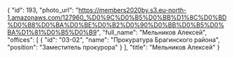 {
    "id": 193,
    "photo_url": "https://members2020by.s3.eu-north-1.amazonaws.com/127960_%D0%9C%D0%B5%D0%BB%D1%8C%D0%BD%D0%B8%D0%BA%D0%BE%D0%B2%D0%90%D0%BB%D0%B5%D0%BA%D1%81%D0%B5%D0%B9",
    "full_name": "Мельников Алексей",
    "offices": [
        {
            "id": "03-02",
            "name": "Прокуратура Брагинского района",
            "position": "Заместитель прокурора"
        }
    ],
    "title": "Мельников Алексей"
}